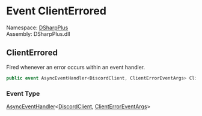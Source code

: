 # Event ClientErrored

Namespace: [DSharpPlus](DSharpPlus.md)  
Assembly: DSharpPlus.dll

## <a id="DSharpPlus_DiscordShardedClient_ClientErrored"></a>ClientErrored

Fired whenever an error occurs within an event handler.

```csharp
public event AsyncEventHandler<DiscordClient, ClientErrorEventArgs> ClientErrored
```

### Event Type

[AsyncEventHandler](DSharpPlus.AsyncEvents.AsyncEventHandler\-2.md)<[DiscordClient](DSharpPlus.DiscordClient.md), [ClientErrorEventArgs](DSharpPlus.EventArgs.ClientErrorEventArgs.md)\>

